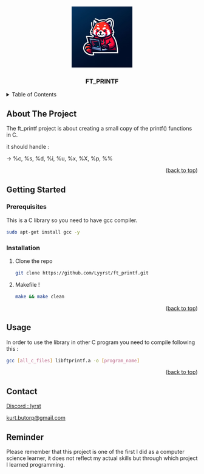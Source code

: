 <!-- Improved compatibility of back to top link: See: https://github.com/othneildrew/Best-README-Template/pull/73 -->
<a name="readme-top"></a>
<!--
*** Thanks for checking out the Best-README-Template. If you have a suggestion
*** that would make this better, please fork the repo and create a pull request
*** or simply open an issue with the tag "enhancement".
*** Don't forget to give the project a star!
*** Thanks again! Now go create something AMAZING! :D
-->



<!-- PROJECT SHIELDS -->
<!--
*** I'm using markdown "reference style" links for readability.
*** Reference links are enclosed in brackets [ ] instead of parentheses ( ).
*** See the bottom of this document for the declaration of the reference variables
*** for contributors-url, forks-url, etc. This is an optional, concise syntax you may use.
*** https://www.markdownguide.org/basic-syntax/#reference-style-links
-->


<!-- PROJECT LOGO -->
<br />
<div align="center">
  <a href="https://github.com/othneildrew/Best-README-Template">
    <img src="logo/Redfox_coding.jpg" alt="Logo" width="160" height="160">
  </a>

  <h3 align="center">FT_PRINTF</h3>



</div>


<!-- TABLE OF CONTENTS -->
<details>
  <summary>Table of Contents</summary>
  <ol>
    <li>
      <a href="#about-the-project">About The Project</a>
    </li>
    <li>
      <a href="#getting-started">Getting Started</a>
      <ul>
        <li><a href="#installation">Installation</a></li>
      </ul>
    </li>
    <li><a href="#contact">Contact</a></li>
  </ol>
</details>



<!-- ABOUT THE PROJECT -->
## About The Project

The ft_printf project is about creating a small copy of the printf() functions in C.

it should handle :

-> %c, %s, %d, %i, %u, %x, %X, %p, %%

<p align="right">(<a href="#readme-top">back to top</a>)</p>


<!-- GETTING STARTED -->
## Getting Started

### Prerequisites

This is a C library so you need to have gcc compiler.
  ```sh
  sudo apt-get install gcc -y
  ```

### Installation

1. Clone the repo
   ```sh
   git clone https://github.com/Lyyrst/ft_printf.git
2. Makefile !
   ```sh
   make && make clean
   ```
<p align="right">(<a href="#readme-top">back to top</a>)</p>



<!-- USAGE EXAMPLES -->
## Usage

In order to use the library in other C program you need to compile following this :
```sh
gcc [all_c_files] libftprintf.a -o [program_name]
```
<p align="right">(<a href="#readme-top">back to top</a>)</p>

<!-- CONTACT -->
## Contact

[Discord : lyrst](https://discord.com/users/257192704537001984)

kurt.butorp@gmail.com

## Reminder

Please remember that this project is one of the first I did as a computer science learner, it does not reflect my actual skills but through which project I learned programming.

